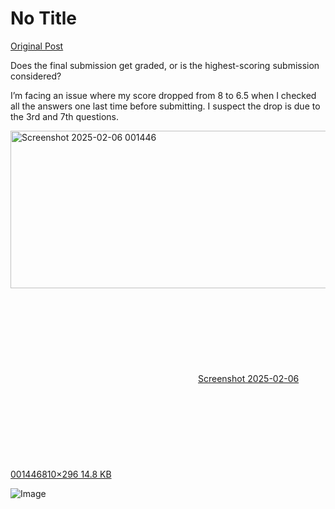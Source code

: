 # No Title

[Original Post](https://discourse.onlinedegree.iitm.ac.in/t/163247/140)

<p>Does the final submission get graded, or is the highest-scoring submission considered?</p>
<p>I’m facing an issue where my score dropped from 8 to 6.5 when I checked all the answers one last time before submitting. I suspect the drop is due to the 3rd and 7th questions.</p>
<p><div class="lightbox-wrapper"><a class="lightbox" href="https://europe1.discourse-cdn.com/flex013/uploads/iitm/original/3X/b/0/b00269ee7b24a8f28c8ab53f4da556a11c8f3d27.png" data-download-href="/uploads/short-url/p73cN8xutUphlHKsqVnr9RkJDU3.png?dl=1" title="Screenshot 2025-02-06 001446" rel="noopener nofollow ugc"><img src="https://europe1.discourse-cdn.com/flex013/uploads/iitm/original/3X/b/0/b00269ee7b24a8f28c8ab53f4da556a11c8f3d27.png" alt="Screenshot 2025-02-06 001446" data-base62-sha1="p73cN8xutUphlHKsqVnr9RkJDU3" width="690" height="252" data-dominant-color="0C221A"><div class="meta"><svg class="fa d-icon d-icon-far-image svg-icon" aria-hidden="true"><use href="#far-image"></use></svg><span class="filename">Screenshot 2025-02-06 001446</span><span class="informations">810×296 14.8 KB</span><svg class="fa d-icon d-icon-discourse-expand svg-icon" aria-hidden="true"><use href="#discourse-expand"></use></svg></div></a></div></p>

![Image](https://europe1.discourse-cdn.com/flex013/uploads/iitm/original/3X/b/0/b00269ee7b24a8f28c8ab53f4da556a11c8f3d27.png)